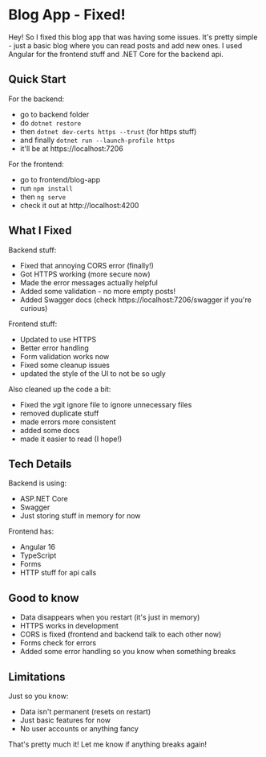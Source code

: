 # Blog App - Fixed! 

Hey! So I fixed this blog app that was having some issues. It's pretty simple - just a basic blog where you can read posts and add new ones. I used Angular for the frontend stuff and .NET Core for the backend api.

## Quick Start 

For the backend:
- go to backend folder
- do `dotnet restore` 
- then `dotnet dev-certs https --trust` (for https stuff)
- and finally `dotnet run --launch-profile https`
- it'll be at https://localhost:7206

For the frontend:
- go to frontend/blog-app
- run `npm install` 
- then `ng serve`
- check it out at http://localhost:4200

## What I Fixed 

Backend stuff:
* Fixed that annoying CORS error (finally!)
* Got HTTPS working (more secure now)
* Made the error messages actually helpful
* Added some validation - no more empty posts!
* Added Swagger docs (check https://localhost:7206/swagger if you're curious)

Frontend stuff:
* Updated to use HTTPS 
* Better error handling
* Form validation works now
* Fixed some cleanup issues
* updated the style of the UI to not be so ugly

Also cleaned up the code a bit:
- Fixed the עgit ignore file to ignore unnecessary files
- removed duplicate stuff
- made errors more consistent
- added some docs
- made it easier to read (I hope!)

## Tech Details 

Backend is using:
- ASP.NET Core
- Swagger
- Just storing stuff in memory for now

Frontend has:
- Angular 16
- TypeScript
- Forms
- HTTP stuff for api calls

## Good to know 

- Data disappears when you restart (it's just in memory)
- HTTPS works in development
- CORS is fixed (frontend and backend talk to each other now)
- Forms check for errors
- Added some error handling so you know when something breaks

## Limitations 

Just so you know:
- Data isn't permanent (resets on restart)
- Just basic features for now
- No user accounts or anything fancy

That's pretty much it! Let me know if anything breaks again! 
